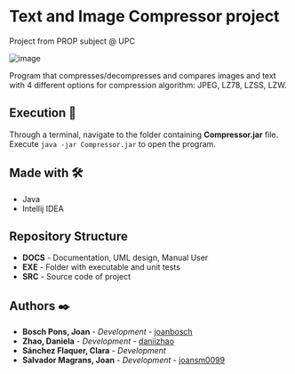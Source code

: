 # Text and Image Compressor project
Project from PROP subject @ UPC

![image](https://github.com/daniizhao/compressor/assets/45899267/87205663-092a-4b40-a9ad-4e88058c2a7e)

Program that compresses/decompresses and compares images and text with 4 different options for compression algorithm: JPEG, LZ78, LZSS, LZW.

## Execution 🔧

Through a terminal, navigate to the folder containing **Compressor.jar** file. Execute `java -jar Compressor.jar` to open the program.

## Made with 🛠️

* Java
* Intellij IDEA

## Repository Structure

* **DOCS** - Documentation, UML design, Manual User
* **EXE** - Folder with executable and unit tests
* **SRC** - Source code of project

## Authors ✒️

* **Bosch Pons, Joan** - *Development* - [joanbosch](https://github.com/joanbosch)
* **Zhao, Daniela** - *Development* - [daniizhao](https://github.com/daniizhao)
* **Sánchez Flaquer, Clara** - *Development*
* **Salvador Magrans, Joan** - *Development* - [joansm0099]([https://github.com/daniizhao](https://github.com/joansm0099))
